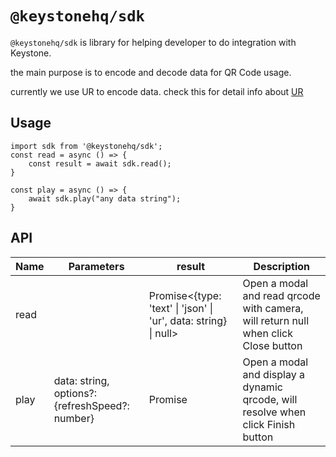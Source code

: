 # `@keystonehq/sdk`

`@keystonehq/sdk` is library for helping developer to do integration with Keystone.

the main purpose is to encode and decode data for QR Code usage.

currently we use UR to encode data. check this for detail info about [UR](https://github.com/BlockchainCommons/Research/blob/master/papers/bcr-2020-005-ur.md)

## Usage

```
import sdk from '@keystonehq/sdk';
const read = async () => {
    const result = await sdk.read();
}

const play = async () => {
    await sdk.play("any data string");
}

```

## API

| Name | Parameters                                      | result                                                                      | Description                                                                        |
| ---- | ----------------------------------------------- | --------------------------------------------------------------------------- | ---------------------------------------------------------------------------------- |
| read |                                                 | Promise<{type: 'text' &#124; 'json' &#124; 'ur', data: string} &#124; null> | Open a modal and read qrcode with camera, will return null when click Close button |
| play | data: string, options?: {refreshSpeed?: number} | Promise<void>                                                               | Open a modal and display a dynamic qrcode, will resolve when click Finish button   |
